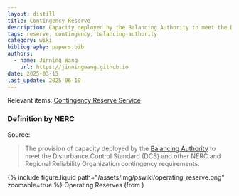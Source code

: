 ```yaml
---
layout: distill
title: Contingency Reserve
description: Capacity deployed by the Balancing Authority to meet the Disturbance Control Standard.
tags: reserve, contingency, balancing-authority
category: wiki
bibliography: papers.bib
authors:
  - name: Jinning Wang
    url: https://jinningwang.github.io
date: 2025-03-15
last_update: 2025-06-19
---
```


Relevant items: [Contingency Reserve Service](/wiki/contingency-reserve-service)

### Definition by NERC

Source: <d-cite key="nerc2024glossary"></d-cite>

> The provision of capacity deployed by the [Balancing Authority](/wiki/balancing-authority) to meet the Disturbance Control Standard (DCS) and other NERC and Regional Reliability Organization contingency requirements.

<div class="row mt-3">
    <div class="col-sm mt-3 mt-md-0">
        {% include figure.liquid
        path="/assets/img/pswiki/operating_reserve.png"
        zoomable=true %}
        Operating Reserves (from <d-cite key="nerc2021reserve"></d-cite>)
    </div>
</div>

<br>
<br>
<br>

